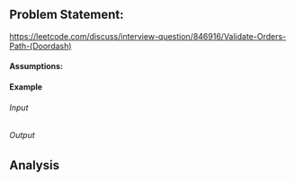 ## Problem Statement:
https://leetcode.com/discuss/interview-question/846916/Validate-Orders-Path-(Doordash)
#### Assumptions:
#### Example
###### Input
###### Output
## Analysis
